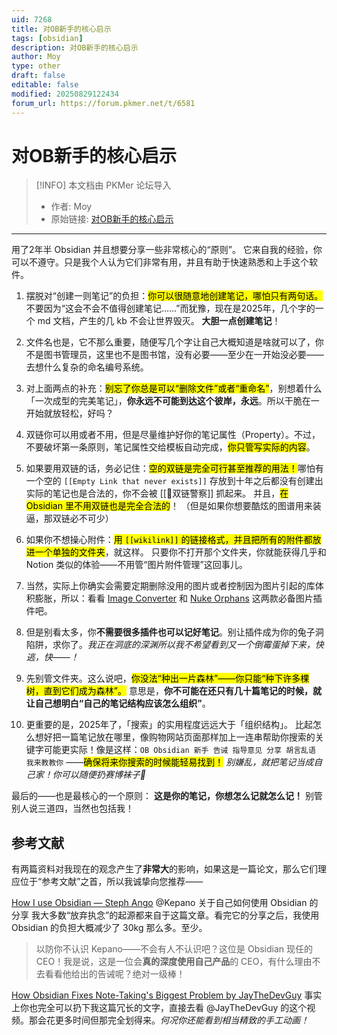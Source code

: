 ```yaml
---
uid: 7268
title: 对OB新手的核心启示
tags: [obsidian]
description: 对OB新手的核心启示
author: Moy
type: other
draft: false
editable: false
modified: 20250829122434
forum_url: https://forum.pkmer.net/t/6581
---
```


# 对OB新手的核心启示

> [!INFO] 本文档由 PKMer 论坛导入  
> - 作者: Moy
> - 原始链接: [对OB新手的核心启示](https://forum.pkmer.net/t/6581)

---

用了2年半 Obsidian 并且想要分享一些非常核心的“原则”。
它来自我的经验，你可以不遵守。只是我个人认为它们非常有用，并且有助于快速熟悉和上手这个软件。

1. 摆脱对“创建一则笔记”的负担：<mark>你可以很随意地创建笔记，哪怕只有两句话。</mark>
   不要因为“这会不会不值得创建笔记……”而犹豫，现在是2025年，几个字的一个 md 文档，产生的几 kb 不会让世界毁灭。 **大胆一点创建笔记**！
   
2. 文件名也是，它不那么重要，随便写几个字让自己大概知道是啥就可以了，你不是图书管理员，这里也不是图书馆，没有必要——至少在一开始没必要——去想什么复杂的命名编号系统。
   
3. 对上面两点的补充：<mark>别忘了你总是可以“删除文件”或者“重命名”</mark>，别想着什么「一次成型的完美笔记」，**你永远不可能到达这个彼岸，永远**。所以干脆在一开始就放轻松，好吗？
   
4. 双链你可以用或者不用，但是尽量维护好你的笔记属性（Property）。不过，不要破坏第一条原则，笔记属性交给模板自动完成，<mark>你只管写实际的内容</mark>。
   
5. 如果要用双链的话，务必记住：<mark>空的双链是完全可行甚至推荐的用法！</mark>哪怕有一个空的 `[[Empty Link that never exists]]` 存放到十年之后都没有创建出实际的笔记也是合法的，你不会被 [[👮双链警察]] 抓起来。
   并且，<mark>在 Obsidian 里不用双链也是完全合法的</mark>！ （但是如果你想要酷炫的图谱用来装逼，那双链必不可少）
   
6. 如果你不想操心附件：<mark>用 `[[wikilink]]` 的链接格式，并且把所有的附件都放进一个单独的文件夹</mark>，就这样。
   只要你不打开那个文件夹，你就能获得几乎和 Notion 类似的体验——不用管“图片附件管理”这回事儿。
   
7. 当然，实际上你确实会需要定期删除没用的图片或者控制因为图片引起的库体积膨胀，所以：看看 [Image Converter](https://github.com/xRyul/obsidian-image-converter) 和 [Nuke Orphans](https://github.com/sandorex/nuke-orphans-plugin) 这两款必备图片插件吧。
   
8. 但是别看太多，你**不需要很多插件也可以记好笔记**。别让插件成为你的兔子洞陷阱，求你了。*我正在洞底的深渊所以我不希望看到又一个倒霉蛋掉下来，快逃，快——！*
   
9. 先别管文件夹。这么说吧，<mark>你没法“种出一片森林”——你只能“种下许多棵树，直到它们成为森林”。</mark>
   意思是，**你不可能在还只有几十篇笔记的时候，就让自己想明白“自己的笔记结构应该怎么组织”**。
   
10. 更重要的是，2025年了，「搜索」的实用程度远远大于「组织结构」。
   比起怎么想好把一篇笔记放在哪里，像购物网站页面那样加上一连串帮助你搜索的关键字可能更实际！像是这样：`OB Obsidian 新手 告诫 指导意见 分享 胡言乱语 我来教教你` ——<mark>确保将来你搜索的时候能轻易找到！</mark> *别嫌乱，就把笔记当成自己家！你可以随便扔赛博袜子🧦*

最后的——也是最核心的一个原则：
**这是你的笔记，你想怎么记就怎么记！** 别管别人说三道四，当然也包括我！

## 参考文献

有两篇资料对我现在的观念产生了**非常大**的影响，如果这是一篇论文，那么它们理应位于“参考文献”之首，所以我诚挚向您推荐——

[How I use Obsidian — Steph Ango](https://stephango.com/vault)
@Kepano 关于自己如何使用 Obsidian 的分享
我大多数“放弃执念”的起源都来自于这篇文章。看完它的分享之后，我使用 Obsidian 的负担大概减少了 30kg 那么多。至少。

> 以防你不认识 Kepano——不会有人不认识吧？这位是 Obsidian 现任的 CEO！我是说，这是一位会**真的深度使用自己产品**的 CEO，有什么理由不去看看他给出的告诫呢？绝对一级棒！

[How Obsidian Fixes Note-Taking's Biggest Problem  by JayTheDevGuy](https://www.youtube.com/watch?v=DRBXGOr6faU)
事实上你也完全可以扔下我这篇冗长的文字，直接去看 @JayTheDevGuy 的这个视频。那会花更多时间但那完全划得来。*何况你还能看到相当精致的手工动画！*
